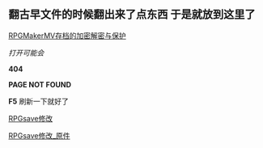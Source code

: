 ## 翻古早文件的时候翻出来了点东西 于是就放到这里了

[RPGMakerMV存档的加密解密与保护](./RPGMakerMV存档的加密解密与保护.md)

*打开可能会*

**404**

**PAGE NOT FOUND** 

**F5** 刷新一下就好了

[RPGsave修改](../RPGsave修改.html)

[RPGsave修改_原件](../RPGsave修改_原件.html)
